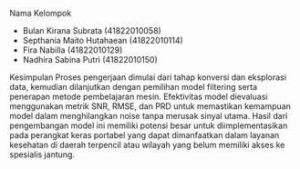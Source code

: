 Nama Kelompok
- Bulan Kirana Subrata (41822010058)
- Septhania Maito Hutahaean (41822010114)
- Fira Nabilla (41822010129)
- Nadhira Sabina Putri (41822010150)

Kesimpulan
Proses pengerjaan dimulai dari tahap konversi dan eksplorasi data, kemudian dilanjutkan
dengan pemilihan model filtering serta penerapan metode pembelajaran mesin.
Efektivitas model dievaluasi menggunakan metrik SNR, RMSE, dan PRD untuk
memastikan kemampuan model dalam menghilangkan noise tanpa merusak sinyal utama.
Hasil dari pengembangan model ini memiliki potensi besar untuk diimplementasikan
pada perangkat keras portabel yang dapat dimanfaatkan dalam layanan kesehatan di
daerah terpencil atau wilayah yang belum memiliki akses ke spesialis jantung.
